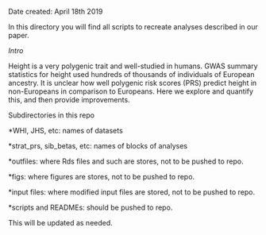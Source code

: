 Date created: April 18th 2019

In this directory you will find all scripts to recreate analyses described in our paper.

*Intro*

Height is a very polygenic trait and well-studied in humans. GWAS summary statistics for height used hundreds of thousands of individuals of European ancestry. It is unclear how well polygenic risk scores (PRS) predict height in non-Europeans in comparison to Europeans. Here we explore and quantify this, and then provide improvements.

Subdirectories in this repo

*WHI, JHS, etc: names of datasets 


*strat_prs, sib_betas, etc: names of blocks of analyses


*outfiles: where Rds files and such are stores, not to be pushed to repo. 

*figs: where figures are stores, not to be pushed to repo. 

*input files: where modified input files are stored, not to be pushed to repo.


 *scripts and READMEs: should be pushed to repo.

This will be updated as needed.
